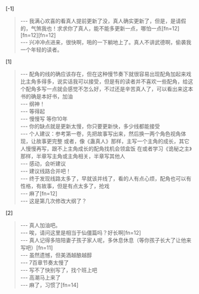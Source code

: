 
[-1] 
>--- 我满心欢喜的看真人提前更新了没，真人确实更新了，但是，是请假的，气煞我也！求求你了真人，能不能多更新一点，哪怕一点[fn=12][fn=12][fn=12]<br>
>--- 兴冲冲点进来，很快啊，啪的一下躺地上了。真人不讲武德啊，偷袭我一个年轻的读者。<br>

[1] 
>--- 配角的线的确应该存在，但在这种慢节奏下就很容易出现配角加起来戏比主角多得多，说实话我可以接受，但是有的读者并不喜欢一些配角，给这个配角多写一点就会感觉不怎么好，不过还是辛苦真人了，可以看出来这本书的确是本好书，加油<br>
>--- 纲神！<br>
>--- 等得起<br>
>--- 慢慢写 等你10年<br>
>--- 你的缺点就是更新太慢，你只要更新快，多少线都能接受<br>
>--- 个人建议：参考第一卷，先把故事写出来，然后换一两个角色视角体现，让故事更完整
或者，像《蛊真人》那样，主写一个主角的成长，其它人慢慢再写，跟不上主角成长的配角找机会领盒饭
在或者学习《诡秘之主》那样，半章写主角或主角相关，半章写其他人<br>
>--- 感动，会听建议<br>
>--- 建议线路合并吧！<br>
>--- 终于发现线路太多了，早就该并线了，看的人有点心烦，配角也可以有性格，有故事，但是有点太多了，抢戏<br>
>--- 麻了[fn=12]<br>
>--- 这是第几次修改大纲了？<br>

[2] 
>--- 真人加油吧。<br>
>--- 唉，请问这里是相当于仙僵篇吗？好长啊[fn=12]<br>
>--- 真人记得多陪陪妻子孩子家人呢，多休息休息（等你孩子长大了让他来写吧）[fn=11]<br>
>--- 虽然遗憾，但美酒越酿越醇<br>
>--- 7百章节奏太慢了<br>
>--- 写不了快别写了，找个班上吧<br>
>--- 高潮马上来了<br>
>--- 麻了，习惯了[fn=14]<br>

